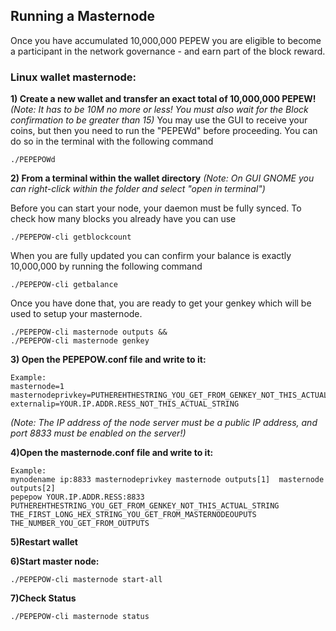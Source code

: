 ## Running a Masternode

Once you have accumulated 10,000,000 PEPEW you are eligible to become a participant in the network governance - and earn part of the block reward. 

### Linux wallet masternode:

**1) Create a new wallet and transfer an exact total of 10,000,000 PEPEW!**
*(Note: It has to be 10M no more or less! You must also wait for the Block confirmation to be greater than 15)*
You may use the GUI to receive your coins, but then you need to run the "PEPEWd" before proceeding. You can do so in the terminal with the following command
```
./PEPEPOWd
```

**2) From a terminal within the wallet directory**
*(Note: On GUI GNOME you can right-click within the folder and select "open in terminal")*

Before you can start your node, your daemon must be fully synced. To check how many blocks you already have you can use 
```
./PEPEPOW-cli getblockcount
```

When you are fully updated you can confirm your balance is exactly 10,000,000 by running the following command
```
./PEPEPOW-cli getbalance
```

Once you have done that, you are ready to get your genkey which will be used to setup your masternode.
```
./PEPEPOW-cli masternode outputs &&
./PEPEPOW-cli masternode genkey
```

**3) Open the PEPEPOW.conf file and write to it:**
```
Example:
masternode=1
masternodeprivkey=PUTHEREHTHESTRING_YOU_GET_FROM_GENKEY_NOT_THIS_ACTUAL_STRING
externalip=YOUR.IP.ADDR.RESS_NOT_THIS_ACTUAL_STRING
```
*(Note: The IP address of the node server must be a public IP address, and port 8833 must be enabled on the server!)*

**4)Open the masternode.conf file and write to it:**
```
Example:
mynodename ip:8833 masternodeprivkey masternode outputs[1]  masternode outputs[2]
pepepow YOUR.IP.ADDR.RESS:8833 PUTHEREHTHESTRING_YOU_GET_FROM_GENKEY_NOT_THIS_ACTUAL_STRING THE_FIRST_LONG_HEX_STRING_YOU_GET_FROM_MASTERNODEOUPUTS  THE_NUMBER_YOU_GET_FROM_OUTPUTS
```

**5)Restart wallet**

**6)Start master node:**
```
./PEPEPOW-cli masternode start-all
```

**7)Check Status**
```
./PEPEPOW-cli masternode status
```

